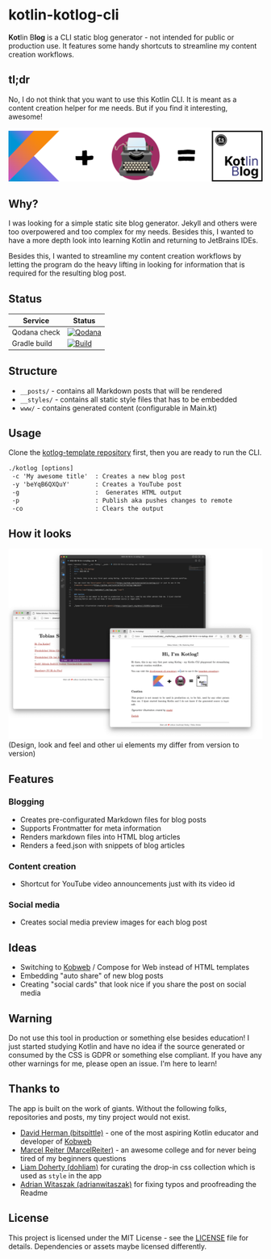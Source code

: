 # kotlin-kotlog-cli
**Kot**lin B**log** is a CLI static blog generator - not intended for public or production use. It features some handy shortcuts to streamline my content creation workflows.

## tl;dr
No, I do not think that you want to use this Kotlin CLI. It is meant as a content creation helper for me needs. But if you find it interesting, awesome!

![](https://github.com/tscholze/kotlin-kotlog-cli/blob/main/docs/kotlog-desc.png?raw=true)

## Why?
I was looking for a simple static site blog generator. Jekyll and others were too overpowered and too complex for my needs. Besides this, I wanted to have a more depth look into learning Kotlin and returning to JetBrains IDEs.

Besides this, I wanted to streamline my content creation workflows by letting the program do the heavy lifting in looking for information that is required for the resulting blog post.

## Status

|Service|Status|
|-|-|
|Qodana check|[![Qodana](https://github.com/tscholze/kotlin-kotlog-cli/actions/workflows/code_quality.yml/badge.svg)](https://github.com/tscholze/kotlin-kotlog-cli/actions/workflows/code_quality.yml)|
|Gradle build|[![Build](https://github.com/tscholze/kotlin-kotlog-cli/actions/workflows/build.yml/badge.svg)](https://github.com/tscholze/kotlin-kotlog-cli/actions/workflows/build.yml)|
## Structure
- `__posts/`  - contains all Markdown posts that will be rendered
- `__styles/` - contains all static style files that has to be embedded
- `www/` - contains generated content (configurable in Main.kt)

## Usage

Clone the [kotlog-template repository](https://github.com/tscholze/kotlin-kotlog-template) first, then you are ready to run the CLI.

```
./kotlog [options]
 -c 'My awesome title'  : Creates a new blog post
 -y 'beYqB6QXQuY'       : Creates a YouTube post
 -g                     :  Generates HTML output
 -p                     : Publish aka pushes changes to remote
 -co                    : Clears the output
```

## How it looks
![](https://github.com/tscholze/kotlin-kotlog-cli/blob/main/docs/kotlog-markdown2html.png?raw=true)
(Design, look and feel and other ui elements my differ from version to version)

## Features

### Blogging
- Creates pre-configurated Markdown files for blog posts 
- Supports Frontmatter for meta information
- Renders markdown files into HTML blog articles
- Renders a feed.json with snippets of blog articles

### Content creation
- Shortcut for YouTube video announcements just with its video id

### Social media
 - Creates social media preview images for each blog post

## Ideas
- Switching to [Kobweb](http://kobweb.varabyte.com) / Compose for Web instead of HTML templates
- Embedding "auto share" of new blog posts
- Creating "social cards" that look nice if you share the post on social media

## Warning
Do not use this tool in production or something else besides education! I just started studying Kotlin and have no idea if the source generated or consumed by the CSS is GDPR or something else compliant.
If you have any other warnings for me, please open an issue. I'm here to learn!

## Thanks to
The app is built on the work of giants. Without the following folks, repositories and posts, my tiny project would not exist.

- [David Herman (bitspittle)](https://github.com/bitspittle) - one of the most aspiring Kotlin educator and developer of [Kobweb](http://kobweb.varabyte.com)
- [Marcel Reiter (MarcelReiter)](https://github.com/MarcelReiter) - an awesome college and for never being tired of my beginners questions
- [Liam Doherty (dohliam)](https://github.com/dohliam/dropin-minimal-css#theme-collections) for curating the drop-in css collection which is used as `style` in the app
- [Adrian Witaszak (adrianwitaszak)](https://github.com/adrianwitaszak) for fixing typos and proofreading the Readme

## License
This project is licensed under the MIT License - see the [LICENSE](LICENSE) file for details.
Dependencies or assets maybe licensed differently.
